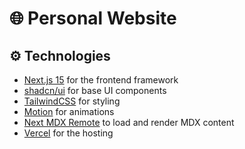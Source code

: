 # 🌐 Personal Website

## ⚙️ Technologies

- [Next.js 15](https://nextjs.org/) for the frontend framework
- [shadcn/ui](https://ui.shadcn.com/) for base UI components
- [TailwindCSS](https://tailwindcss.com/) for styling
- [Motion](https://motion.dev/) for animations
- [Next MDX Remote](https://github.com/hashicorp/next-mdx-remote) to load and render MDX content
- [Vercel](https://vercel.com/) for the hosting
